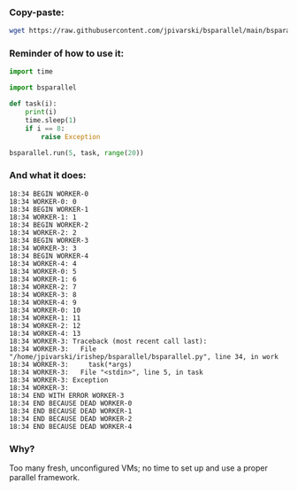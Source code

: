 ### Copy-paste:

```bash
wget https://raw.githubusercontent.com/jpivarski/bsparallel/main/bsparallel.py
```

### Reminder of how to use it:

```python
import time

import bsparallel

def task(i):
    print(i)
    time.sleep(1)
    if i == 8:
        raise Exception

bsparallel.run(5, task, range(20))
```

### And what it does:

```
18:34 BEGIN WORKER-0
18:34 WORKER-0: 0
18:34 BEGIN WORKER-1
18:34 WORKER-1: 1
18:34 BEGIN WORKER-2
18:34 WORKER-2: 2
18:34 BEGIN WORKER-3
18:34 WORKER-3: 3
18:34 BEGIN WORKER-4
18:34 WORKER-4: 4
18:34 WORKER-0: 5
18:34 WORKER-1: 6
18:34 WORKER-2: 7
18:34 WORKER-3: 8
18:34 WORKER-4: 9
18:34 WORKER-0: 10
18:34 WORKER-1: 11
18:34 WORKER-2: 12
18:34 WORKER-4: 13
18:34 WORKER-3: Traceback (most recent call last):
18:34 WORKER-3:   File "/home/jpivarski/irishep/bsparallel/bsparallel.py", line 34, in work
18:34 WORKER-3:     task(*args)
18:34 WORKER-3:   File "<stdin>", line 5, in task
18:34 WORKER-3: Exception
18:34 WORKER-3: 
18:34 END WITH ERROR WORKER-3
18:34 END BECAUSE DEAD WORKER-0
18:34 END BECAUSE DEAD WORKER-1
18:34 END BECAUSE DEAD WORKER-2
18:34 END BECAUSE DEAD WORKER-4
```

### Why?

Too many fresh, unconfigured VMs; no time to set up and use a proper parallel framework.

